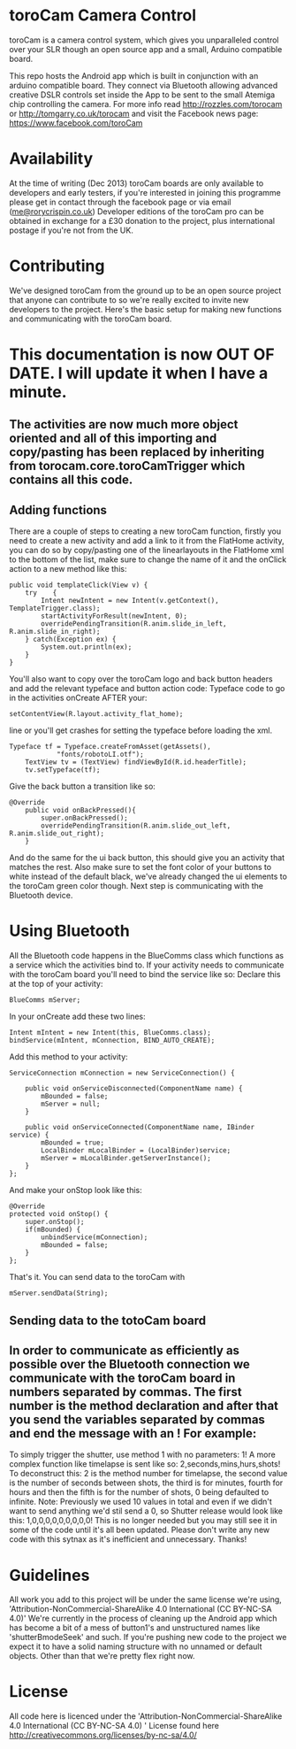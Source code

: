 toroCam Camera Control
======================

toroCam is a camera control system, which gives you unparalleled control over your SLR though an open source app and a small, Arduino compatible board.

This repo hosts the Android app which is built in conjunction with an arduino compatible board. They connect via Bluetooth allowing advanced creative DSLR controls set inside the App to be sent to the small Atemiga chip controlling the camera. For more info read http://rozzles.com/torocam or http://tomgarry.co.uk/torocam and visit the Facebook news page: https://www.facebook.com/toroCam

Availability
============
At the time of writing (Dec 2013) toroCam boards are only available to developers and early testers, if you're interested in joining this programme please get in contact through the facebook page or via email (me@rorycrispin.co.uk) 
Developer editions of the toroCam pro can be obtained in exchange for a £30 donation to the project, plus international postage if you're not from the UK.  

Contributing
============
We've designed toroCam from the ground up to be an open source project that anyone can contribute to so we're really excited to invite new developers to the project. Here's the basic setup for making new functions and communicating with the toroCam board.

This documentation is now OUT OF DATE. I will update it when I have a minute. 
============================================================
The activities are now much more object oriented and all of this importing and copy/pasting has been replaced by inheriting from torocam.core.toroCamTrigger which contains all this code. 
---------------


Adding functions
----------------
There are a couple of steps to creating a new toroCam function, firstly you need to create a new activity and add a link to it from the FlatHome activity, you can do so by copy/pasting one of the linearlayouts in the FlatHome xml to the bottom of the list, make sure to change the name of it and the onClick action to a new method like this: 

	public void templateClick(View v) {
		try    {
			Intent newIntent = new Intent(v.getContext(), TemplateTrigger.class);    
			startActivityForResult(newIntent, 0);
			overridePendingTransition(R.anim.slide_in_left, R.anim.slide_in_right);        
		} catch(Exception ex) {
			System.out.println(ex); 
		}
	}
	
You'll also want to copy over the toroCam logo and back button headers and add the relevant typeface and button action code: 
	Typeface code to go in the activities onCreate AFTER your:
	
	setContentView(R.layout.activity_flat_home);
line or you'll get crashes for setting the typeface before loading the xml. 
	
	Typeface tf = Typeface.createFromAsset(getAssets(),
				"fonts/robotoLI.otf");
		TextView tv = (TextView) findViewById(R.id.headerTitle);
		tv.setTypeface(tf);


Give the back button a transition like so: 

	@Override
		public void onBackPressed(){
			super.onBackPressed();
			overridePendingTransition(R.anim.slide_out_left, R.anim.slide_out_right);
		}
And do the same for the ui back button, this should give you an activity that matches the rest. Also make sure to set the font color of your buttons to white instead of the default black, we've already changed the ui elements to the toroCam green color though. Next step is communicating with the Bluetooth device. 

Using Bluetooth
===============
All the Bluetooth code happens in the BlueComms class which functions as a service which the activities bind to. If your activity needs to communicate with the toroCam board you'll need to bind the service like so: 
Declare this at the top of your activity: 

	BlueComms mServer;
	
In your onCreate add these two lines:

	Intent mIntent = new Intent(this, BlueComms.class);
	bindService(mIntent, mConnection, BIND_AUTO_CREATE);

Add this method to your activity: 

	ServiceConnection mConnection = new ServiceConnection() {

		public void onServiceDisconnected(ComponentName name) {
			mBounded = false;
			mServer = null;
		}

		public void onServiceConnected(ComponentName name, IBinder service) {
			mBounded = true;
			LocalBinder mLocalBinder = (LocalBinder)service;
			mServer = mLocalBinder.getServerInstance();
		}
	};

And make your onStop look like this: 

	@Override
	protected void onStop() {
		super.onStop();
		if(mBounded) {
			unbindService(mConnection);
			mBounded = false;
		}
	};
	
That's it. You can send data to the toroCam with

	mServer.sendData(String);

Sending data to the totoCam board
---------------------------------
In order to communicate as efficiently as possible over the Bluetooth connection we communicate with the toroCam board in numbers separated by commas. The first number is the method declaration and after that you send the variables separated by commas and end the message with an ! 
For example: 
------------
To simply trigger the shutter, use method 1 with no parameters: 
	1!
A more complex function like timelapse is sent like so: 
	2,seconds,mins,hurs,shots!
To deconstruct this: 2 is the method number for timelapse, the second value is the number of seconds between shots, the third is for minutes, fourth for hours and then the fifth is for the number of shots, 0 being defaulted to infinite. 
Note: 
Previously we used 10 values in total and even if we didn't want to send anything we'd stil send a 0, so Shutter release would look like this: 
	1,0,0,0,0,0,0,0,0,0! 
This is no longer needed but you may still see it in some of the code until it's all been updated. Please don't write any new code with this sytnax as it's inefficient and unnecessary. Thanks!

Guidelines
==========
All work you add to this project will be under the same license we're using, 'Attribution-NonCommercial-ShareAlike 4.0 International (CC BY-NC-SA 4.0)'
We're currently in the process of cleaning up the Android app which has become a bit of a mess of button1's and unstructured names like 'shutterBmodeSeek' and such. If you're pushing new code to the project we expect it to have a solid naming structure with no unnamed or default objects. Other than that we're pretty flex right now. 

License
=======
All code here is licenced under the 'Attribution-NonCommercial-ShareAlike 4.0 International (CC BY-NC-SA 4.0) ' License found here http://creativecommons.org/licenses/by-nc-sa/4.0/
